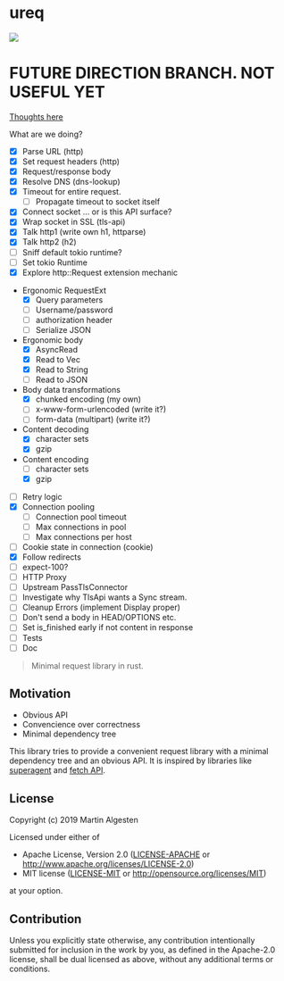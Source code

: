 # ureq

![](https://github.com/algesten/ureq/workflows/CI/badge.svg)

# FUTURE DIRECTION BRANCH. NOT USEFUL YET

[Thoughts here](THOUGHTS.md)

What are we doing?

* [x] Parse URL (http)
* [x] Set request headers (http)
* [x] Request/response body
* [x] Resolve DNS (dns-lookup)
* [x] Timeout for entire request.
  * [ ] Propagate timeout to socket itself
* [x] Connect socket … or is this API surface?
* [x] Wrap socket in SSL (tls-api)
* [x] Talk http1 (write own h1, httparse)
* [x] Talk http2 (h2)
* [ ] Sniff default tokio runtime?
* [ ] Set tokio Runtime
* [x] Explore http::Request extension mechanic
* Ergonomic RequestExt
  * [x] Query parameters
  * [ ] Username/password
  * [ ] authorization header
  * [ ] Serialize JSON
* Ergonomic body
  * [x] AsyncRead
  * [x] Read to Vec
  * [x] Read to String
  * [ ] Read to JSON
* Body data transformations
  * [x] chunked encoding (my own)
  * [ ] x-www-form-urlencoded (write it?)
  * [ ] form-data (multipart) (write it?)
* Content decoding
  * [x] character sets
  * [x] gzip
* Content encoding
  * [ ] character sets
  * [x] gzip
* [ ] Retry logic
* [x] Connection pooling
  * [ ] Connection pool timeout
  * [ ] Max connections in pool
  * [ ] Max connections per host
* [ ] Cookie state in connection (cookie)
* [x] Follow redirects
* [ ] expect-100?
* [ ] HTTP Proxy
* [ ] Upstream PassTlsConnector
* [ ] Investigate why TlsApi wants a Sync stream.
* [ ] Cleanup Errors (implement Display proper)
* [ ] Don't send a body in HEAD/OPTIONS etc.
* [ ] Set is_finished early if not content in response
* [ ] Tests
* [ ] Doc

> Minimal request library in rust.

## Motivation

  * Obvious API
  * Convencience over correctness
  * Minimal dependency tree

This library tries to provide a convenient request library with a minimal dependency
tree and an obvious API. It is inspired by libraries like
[superagent](http://visionmedia.github.io/superagent/) and
[fetch API](https://developer.mozilla.org/en-US/docs/Web/API/Fetch_API).

## License

Copyright (c) 2019 Martin Algesten

Licensed under either of

 * Apache License, Version 2.0
   ([LICENSE-APACHE](LICENSE-APACHE) or http://www.apache.org/licenses/LICENSE-2.0)
 * MIT license
   ([LICENSE-MIT](LICENSE-MIT) or http://opensource.org/licenses/MIT)

at your option.

## Contribution

Unless you explicitly state otherwise, any contribution intentionally submitted
for inclusion in the work by you, as defined in the Apache-2.0 license, shall be
dual licensed as above, without any additional terms or conditions.
